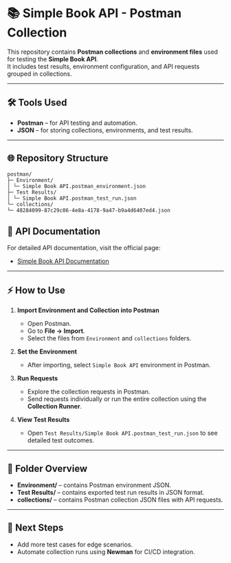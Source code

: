 # 📚 Simple Book API - Postman Collection

This repository contains **Postman collections** and **environment files** used for testing the **Simple Book API**.  
It includes test results, environment configuration, and API requests grouped in collections.

---

## 🛠 Tools Used
- **Postman** – for API testing and automation.
- **JSON** – for storing collections, environments, and test results.

---

## 🌐 Repository Structure
```
postman/
├─ Environment/
│ └─ Simple Book API.postman_environment.json
├─ Test Results/
│ └─ Simple Book API.postman_test_run.json
└─ collections/
└─ 48284099-87c29c06-4e8a-4178-9a47-b9a4d6407ed4.json
```

## 📖 API Documentation

For detailed API documentation, visit the official page:

- [Simple Book API Documentation](https://documenter.getpostman.com/view/48284099/2sB3HnL154)

---

## ⚡ How to Use

1. **Import Environment and Collection into Postman**
   - Open Postman.
   - Go to **File → Import**.
   - Select the files from `Environment` and `collections` folders.

2. **Set the Environment**
   - After importing, select `Simple Book API` environment in Postman.

3. **Run Requests**
   - Explore the collection requests in Postman.
   - Send requests individually or run the entire collection using the **Collection Runner**.

4. **View Test Results**
   - Open `Test Results/Simple Book API.postman_test_run.json` to see detailed test outcomes.  

---

## 📂 Folder Overview
- **Environment/** – contains Postman environment JSON.  
- **Test Results/** – contains exported test run results in JSON format.  
- **collections/** – contains Postman collection JSON files with API requests.  

---

## 🚀 Next Steps
- Add more test cases for edge scenarios.  
- Automate collection runs using **Newman** for CI/CD integration.  
